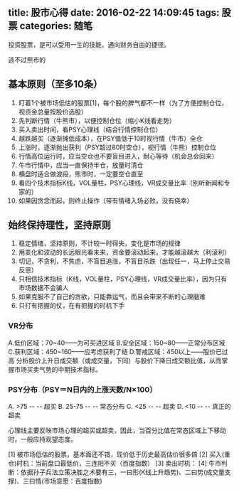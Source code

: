 title: 股市心得
date: 2016-02-22 14:09:45
tags: 股票
categories: 随笔
---

投资股票，是可以受用一生的技能，通向财务自由的捷径。

逃不过熊市的

## 基本原则（至多10条）
1. 盯着1个被市场低估的股票[1]，每个股的脾气都不一样（为了方便控制仓位，视资金总量按股价选股）
1. 先判断行情（牛熊市），以便控制仓位（缩小K线看走势）
3. 买入卖出时间，看PSY心理线（结合行情控制仓位）
4. 越跌越买（逐渐摊低成本），在PSY值低于10时视行情（牛市）全仓
1. 上涨时，逐渐抛出获利（PSY超过80时空仓），视行情（牛熊）控制仓位 
9. 行情高位运行时，应当空仓也不要盲目进入，耐心等待（机会总会回来）
1. 牛市行情中，应当一直保持半仓，放量时清仓
1. 横盘时适合做波段，熊市时，一定要空仓直至
1. 看四个技术指标K线，VOL量柱，PSY心理线，VR成交量比率（别听新闻和专家的）
1. 如果因贪念而起，则终止操作（带有情绪入场必败，没有侥幸）


## 始终保持理性，坚持原则

1. 稳定情绪，坚持原则，不计较一时得失，变化是市场的规律
1. 用变化和波动的长远眼光看未来，资金要滚动起来，才能越滚越大（利滚利）
1. 切记，不贪利，不焦虑，不盲目追涨，不盲目杀跌（出现任一，马上停止交易反思）
8. 只相信技术指标（K线，VOL量柱，PSY心理线，VR成交量比率），因为只有市场数据不会骗人
1. 如果克服不了自己的贪欲，只能靠运气，而且会带来不断的心理磨难
1. 只打有把握的仗，在有把握的时机下手


### VR分布

A.低价区域：70~40——为可买进区域
B.安全区域：150~80——正常分布区域
C.获利区域：450~160——应考虑获利了结
D.警戒区域：450以上——股价已过高
分析股价上升日成交额（或成交量，下同）与股价下降日成交额比值，从而掌握市场买卖气势的中期技术指标。

### PSY分布（PSY＝N日内的上涨天数/N×100）
A. >75  -- -- 超买
B. 25-75 -- -- 常态分布
C. <25 -- -- 超卖
D. <10 -- -- 真正的超卖

心理线主要反映市场心理的超买或超卖，因此，当百分比值在常态区域上下移动时，一般应持观望态度。


[1] 被市场低估的股票，基本面还不错，现价低于历史最高估价很多倍
[2] 买入(重仓)时机：当前盘口最低价，三连阳不买（百度指数）
[3] 卖出时机：
[4] 牛市判断：依据孙子兵法立策决胜之术要有三，一曰形(K线上升趋势)、二曰势(成交量支撑)、三曰情(市场意愿：百度指数)